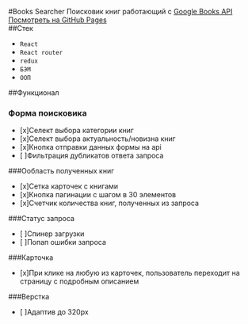#Books Searcher
Поисковик книг работающий с [Google Books API](https://developers.google.com/books)
<br/>
[Посмотреть на GitHub Pages](https://dizzer0.github.io/BooksSearch/)
<br/>
##Стек
* `React`
* `React router`
* `redux`
* `БЭМ`
* `ООП`

##Функционал
### Форма поисковика
- [x]Селект  выбора категории книг
- [x]Селект  выбора актуальность/новизна книг
- [x]Кнопка отправки данных формы на api
- [ ]Фильтрация дубликатов ответа запроса

###Ообласть полученных книг
- [x]Сетка карточек с книгами
- [x]Кнопка пагинации с шагом в 30 элементов
- [x]Счетчик количества книг, полученных из запроса

###Статус запроса
- [ ]Спинер загрузки
- [ ]Попап ошибки запроса

###Карточка
- [x]При клике на любую из карточек, пользователь переходит на страницу с подробным описанием

###Верстка
- [ ]Адаптив до 320px
